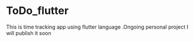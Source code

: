 # ToDo_flutter
This is time tracking app using flutter language .Ongoing personal project I will publish it soon
